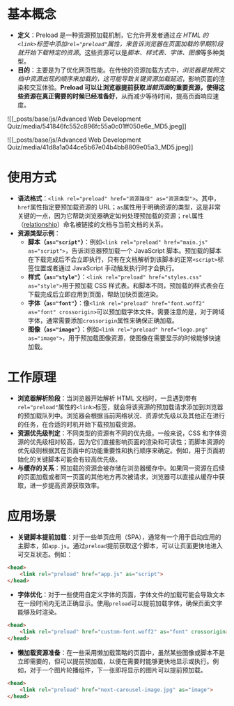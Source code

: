 # 基本概念
- **定义**：Preload 是一种资源预加载机制，它允许开发者通过*在 HTML 的`<link>`标签中添加`rel="preload"`属性，来告诉浏览器在页面加载的早期阶段就开始下载特定的资源*。这些资源可以是*脚本、样式表、字体、图像*等多种类型。
- **目的**：主要是为了优化网页性能。在传统的资源加载方式中，*浏览器是按照文档中资源出现的顺序来加载的，这可能导致关键资源加载延迟*，影响页面的渲染和交互体验。**Preload 可以让浏览器提前获取*当前页面*的重要资源，使得这些资源在真正需要的时候已经准备好**，从而减少等待时间，提高页面响应速度。

![[_posts/base/js/Advanced Web Development Quiz/media/541846fc552c896fc55a0c01ff050e6e_MD5.jpeg]]

![[_posts/base/js/Advanced Web Development Quiz/media/41d8a1a044ce5b67e04b4bb8809e05a3_MD5.jpeg]]

# 使用方式
- **语法格式**：`<link rel="preload" href="资源路径" as="资源类型">`。其中，`href`属性指定要预加载资源的 URL；`as`属性用于明确资源的类型，这是非常关键的一点，因为它帮助浏览器确定如何处理预加载的资源；`rel`属性（[relationship](https://developer.mozilla.org/en-US/docs/Web/HTML/Element/link#rel)）命名被链接的文档与当前文档的关系。
- **资源类型示例**：
	- **脚本（`as="script"`）**：例如`<link rel="preload" href="main.js" as="script">`，告诉浏览器预加载一个 JavaScript 脚本。预加载的脚本在下载完成后不会立即执行，只有在文档解析到该脚本的正常`<script>`标签位置或者通过 JavaScript 手动触发执行时才会执行。
	- **样式（`as="style"`）**：`<link rel="preload" href="styles.css" as="style">`用于预加载 CSS 样式表。和脚本不同，预加载的样式表会在下载完成后立即应用到页面，帮助加快页面渲染。
	- **字体（`as="font"`）**：像`<link rel="preload" href="font.woff2" as="font" crossorigin>`可以预加载字体文件。需要注意的是，对于跨域字体，通常需要添加`crossorigin`属性来确保正确加载。
	- **图像（`as="image"`）**：例如`<link rel="preload" href="logo.png" as="image">`，用于预加载图像资源，使图像在需要显示的时候能够快速加载。

# 工作原理
- **浏览器解析阶段**：当浏览器开始解析 HTML 文档时，一旦遇到带有`rel="preload"`属性的`<link>`标签，就会将该资源的预加载请求添加到浏览器的预加载队列中。浏览器会根据当前网络状况、资源优先级以及其他正在进行的任务，在合适的时机开始下载预加载资源。
- **资源优先级判定**：不同类型的资源有不同的优先级。一般来说，CSS 和字体资源的优先级相对较高，因为它们直接影响页面的渲染和可读性；而脚本资源的优先级则根据其在页面中的功能重要性和执行顺序来确定。例如，用于页面初始化的关键脚本可能会有较高优先级。
- **与缓存的关系**：预加载的资源会被存储在浏览器缓存中。如果同一资源在后续的页面加载或者同一页面的其他地方再次被请求，浏览器可以直接从缓存中获取，进一步提高资源获取效率。

# 应用场景
- **关键脚本提前加载**：对于一些单页应用（SPA），通常有一个用于启动应用的主脚本，如`app.js`。通过`preload`提前获取这个脚本，可以让页面更快地进入可交互状态。例如：

```html
<head>
    <link rel="preload" href="app.js" as="script">
</head>
```

- **字体优化**：对于一些使用自定义字体的页面，字体文件的加载可能会导致文本在一段时间内无法正确显示。使用`preload`可以提前加载字体，确保页面文字能够及时渲染。

```html
<head>
    <link rel="preload" href="custom-font.woff2" as="font" crossorigin>
</head>
```

- **懒加载资源准备**：在一些采用懒加载策略的页面中，虽然某些图像或脚本不是立即需要的，但可以提前预加载，以便在需要时能够更快地显示或执行。例如，对于一个图片轮播组件，下一张即将显示的图片可以提前预加载。

```html
<head>
    <link rel="preload" href="next-carousel-image.jpg" as="image">
</head>
```